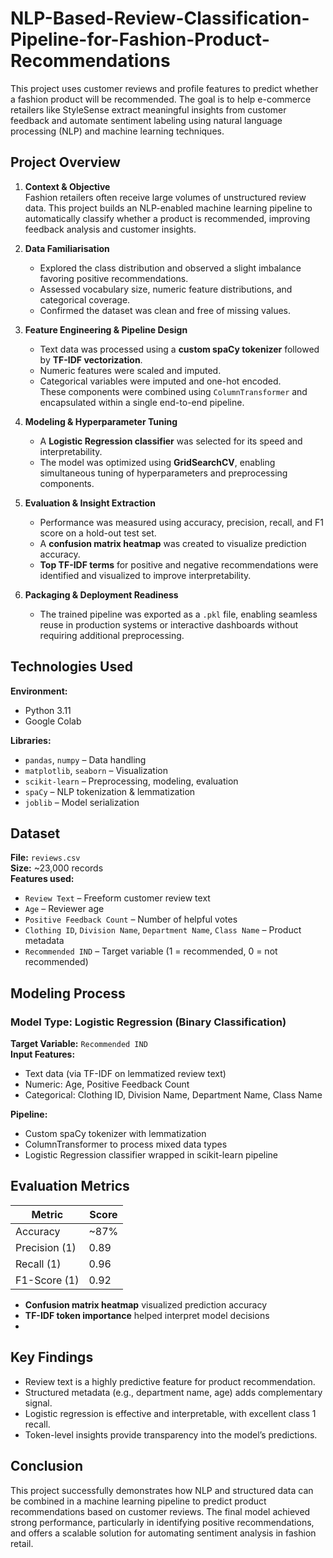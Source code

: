 # NLP-Based-Review-Classification-Pipeline-for-Fashion-Product-Recommendations
This project uses customer reviews and profile features to predict whether a fashion product will be recommended. The goal is to help e-commerce retailers like StyleSense extract meaningful insights from customer feedback and automate sentiment labeling using natural language processing (NLP) and machine learning techniques.

## Project Overview
1. **Context & Objective**  
   Fashion retailers often receive large volumes of unstructured review data. This project builds an NLP-enabled machine learning pipeline to automatically classify whether a product is recommended, improving feedback analysis and customer insights.

2. **Data Familiarisation**  
   - Explored the class distribution and observed a slight imbalance favoring positive recommendations.  
   - Assessed vocabulary size, numeric feature distributions, and categorical coverage.  
   - Confirmed the dataset was clean and free of missing values.

3. **Feature Engineering & Pipeline Design**  
   - Text data was processed using a **custom spaCy tokenizer** followed by **TF-IDF vectorization**.  
   - Numeric features were scaled and imputed.  
   - Categorical variables were imputed and one-hot encoded.  
   These components were combined using `ColumnTransformer` and encapsulated within a single end-to-end pipeline.

4. **Modeling & Hyperparameter Tuning**  
   - A **Logistic Regression classifier** was selected for its speed and interpretability.  
   - The model was optimized using **GridSearchCV**, enabling simultaneous tuning of hyperparameters and preprocessing components.

5. **Evaluation & Insight Extraction**  
   - Performance was measured using accuracy, precision, recall, and F1 score on a hold-out test set.  
   - A **confusion matrix heatmap** was created to visualize prediction accuracy.  
   - **Top TF-IDF terms** for positive and negative recommendations were identified and visualized to improve interpretability.

6. **Packaging & Deployment Readiness**  
   - The trained pipeline was exported as a `.pkl` file, enabling seamless reuse in production systems or interactive dashboards without requiring additional preprocessing.

## Technologies Used

**Environment:**
- Python 3.11
- Google Colab

**Libraries:**
- `pandas`, `numpy` – Data handling
- `matplotlib`, `seaborn` – Visualization
- `scikit-learn` – Preprocessing, modeling, evaluation
- `spaCy` – NLP tokenization & lemmatization
- `joblib` – Model serialization

## Dataset
 
**File:** `reviews.csv`  
**Size:** ~23,000 records  
**Features used:**
- `Review Text` – Freeform customer review text
- `Age` – Reviewer age
- `Positive Feedback Count` – Number of helpful votes
- `Clothing ID`, `Division Name`, `Department Name`, `Class Name` – Product metadata
- `Recommended IND` – Target variable (1 = recommended, 0 = not recommended)

## Modeling Process

### Model Type: Logistic Regression (Binary Classification)  
**Target Variable:** `Recommended IND`  
**Input Features:**
- Text data (via TF-IDF on lemmatized review text)
- Numeric: Age, Positive Feedback Count
- Categorical: Clothing ID, Division Name, Department Name, Class Name

**Pipeline:**
- Custom spaCy tokenizer with lemmatization
- ColumnTransformer to process mixed data types
- Logistic Regression classifier wrapped in scikit-learn pipeline

## Evaluation Metrics

| Metric       | Score     |
|--------------|-----------|
| Accuracy     | ~87%      |
| Precision (1)| 0.89      |
| Recall (1)   | 0.96      |
| F1-Score (1) | 0.92      |

- **Confusion matrix heatmap** visualized prediction accuracy
- **TF-IDF token importance** helped interpret model decisions
- 
## Key Findings

- Review text is a highly predictive feature for product recommendation.
- Structured metadata (e.g., department name, age) adds complementary signal.
- Logistic regression is effective and interpretable, with excellent class 1 recall.
- Token-level insights provide transparency into the model’s predictions.

## Conclusion

This project successfully demonstrates how NLP and structured data can be combined in a machine learning pipeline to predict product recommendations based on customer reviews. The final model achieved strong performance, particularly in identifying positive recommendations, and offers a scalable solution for automating sentiment analysis in fashion retail.
